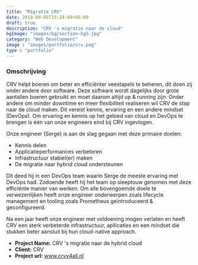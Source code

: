 ```yaml
---
title: "Migratie CRV"
date: 2019-09-05T15:24:04+06:00
draft: true
description: "CRV 's migratie naar de cloud"
bgImage: "images/bg/section-bg5.jpg"
category: "Web Development"
image : "images/portfolio/crv.png"
type : "portfolio"
---
```


### Omschrijving

CRV helpt boeren om beter en efficiënter veestapels te beheren, dit doen zij onder andere door software. Deze software wordt dagelijks door grote aantallen boeren gebruikt en moet daarom altijd up & running zijn. Onder andere om minder downtime en meer flexibiliteit realiseren wil CRV de stap naar de cloud maken. Dit vereist kennis, ervaring en een andere mindset (DevOps). Om ervaring en kennis op het gebied van cloud en DevOps te brengen is één van onze engineers eind bij CRV ingevlogen. 

Onze engineer (Serge) is aan de slag gegaan met deze primaire doelen:
* Kennis delen
* Applicatieperformances verbeteren
* Infrastructuur stabiel(er) maken
* De migratie naar hybrid cloud ondersteunen

Dit deed hij in een DevOps team waarin Serge de meeste ervaring met DevOps had. Zodoende heeft hij het team op sleeptouw genomen met deze efficiënte manier van werken. Om alle bovengoemde doele te verwezenlijken heeft onze engineer onderwerpen zoals lifecycle management en tooling zoals Prometheus geïntroduceerd & geconfigureerd. 

Na een jaar heeft onze engineer met voldoening mogen verlaten en heeft CRV een sterk verbeterde infrastructuur, apllicaties en een mindset die stukken beter aansluit bij hun cloud-native approach.

- **Project Name:** CRV 's migratie naar de hybrid cloud
- **Client:** CRV
- **Project url:** www.crvv4all.nl